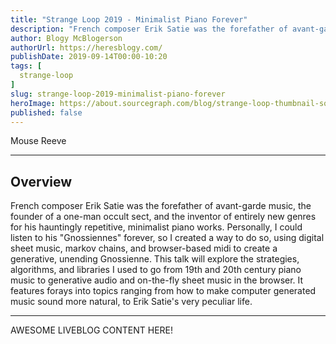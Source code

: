 ```yaml
---
title: "Strange Loop 2019 - Minimalist Piano Forever"
description: "French composer Erik Satie was the forefather of avant-garde music, the founder of a one-man occult sect, and the inventor of entirely new genres for his hauntingly repetitive, minimalist piano works. Personally, I could listen to his \"Gnossiennes\" forever, so I created a way to do so, using digital sheet music, markov chains, and browser-based midi to create a generative, unending Gnossienne. This talk will explore the strategies, algorithms, and libraries I used to go from 19th and 20th century piano music to generative audio and on-the-fly sheet music in the browser. It features forays into topics ranging from how to make computer generated music sound more natural, to Erik Satie's very peculiar life."
author: Blogy McBlogerson
authorUrl: https://heresblogy.com/
publishDate: 2019-09-14T00:00-10:20
tags: [
  strange-loop
]
slug: strange-loop-2019-minimalist-piano-forever
heroImage: https://about.sourcegraph.com/blog/strange-loop-thumbnail-square-v2.jpg
published: false
---
```


<div className="container p-0 liveblog-presenters">
  <div className="row m-0">
      <p className=" mr-12 m-0">
        <span className="liveblog-presenters__name">Mouse Reeve</span>
        <a href="https://twitter.com/tripofmice" target="_blank" title="Twitter"><i className="fa fa-twitter pr-2"></i></a>
        <a href="https://github.com/mouse-reeve" target="_blank" title="GitHub"><i className="fa fa-github pr-2"></i></a>
        <a href="https://mousereeve.com/" target="_blank" title="Speaker's site"><i className="fa fa-globe pr-2"></i></a>
      </p>
  </div>
</div>

---

## Overview

French composer Erik Satie was the forefather of avant-garde music, the founder of a one-man occult sect, and the inventor of entirely new genres for his hauntingly repetitive, minimalist piano works. Personally, I could listen to his \"Gnossiennes\" forever, so I created a way to do so, using digital sheet music, markov chains, and browser-based midi to create a generative, unending Gnossienne. This talk will explore the strategies, algorithms, and libraries I used to go from 19th and 20th century piano music to generative audio and on-the-fly sheet music in the browser. It features forays into topics ranging from how to make computer generated music sound more natural, to Erik Satie's very peculiar life.

---

AWESOME LIVEBLOG CONTENT HERE!

<!-- Note on images
  Images (e.g. my_image.jpg) should be put in the `website/static/blog/strange-loop-2019` directory, with the path to the image in your post being `/blog/strange-loop-2019/my_image.jpg`. If you'd rather host the images somewhere else for ease of use, that's fine too.

  Please also try to keep your images to a reasonable size by:
    - Using JPEG compression, unless image is mostly solid color 
    - JPEG compression set between 60%-80%
    - Resizing the image to be no wider then 750px
    - If PNG, use a tool like ImageOptim (https://imageoptim.com/mac) to optimize the file size

  I suggest re-sizing and compressing all the images in one batch as a last step.
-->  
